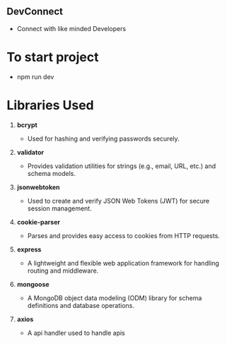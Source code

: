 ## DevConnect

- Connect with like minded Developers

# To start project

- npm run dev

# Libraries Used

1. **bcrypt**  
   - Used for hashing and verifying passwords securely.

2. **validator**  
   - Provides validation utilities for strings (e.g., email, URL, etc.) and schema models.

3. **jsonwebtoken**  
   - Used to create and verify JSON Web Tokens (JWT) for secure session management.

4. **cookie-parser**  
   - Parses and provides easy access to cookies from HTTP requests.

5. **express**  
   - A lightweight and flexible web application framework for handling routing and middleware.

6. **mongoose**  
   - A MongoDB object data modeling (ODM) library for schema definitions and database operations.

7. **axios**
   - A api handler used to handle apis 




